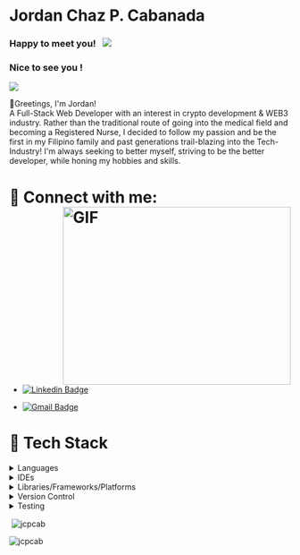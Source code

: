 # Jordan Chaz P. Cabanada

### Happy to meet you! &nbsp; ![](https://visitor-badge.glitch.me/badge?page_id=jcpcab.jcpcab)
### Nice to see you ! 
![](https://visitor-badge.glitch.me/badge?page_id=jcpcab.jcpcab)

👋Greetings, I'm Jordan! </br>
    A Full-Stack Web Developer with an interest in crypto development & WEB3 industry. Rather than the traditional route of going into the medical field and becoming a Registered Nurse, I decided to follow my passion and be the first in my Filipino family and past generations trail-blazing into the Tech-Industry! I'm always seeking to better myself, striving to be the better developer, while honing my hobbies and skills.</br>

# 📮 Connect with me: <img align="right" alt="GIF" src="https://i.imgur.com/WnGdIGh.gif" width="408" height="318" />
 - [![Linkedin Badge](https://img.shields.io/badge/-LinkedIn-0e76a8?style=flat-square&logo=Linkedin&logoColor=white)](https://linkedin.com/in/jcpcabanada)</br>

- [![Gmail Badge](https://img.shields.io/badge/Gmail-D14836?style=for-the-badge&logo=gmail&logoColor=white)](mailto:jcpcabanada@gmail.com)
 

# 🧰 Tech Stack

<details>
  <summary>Languages</summary>
  <img align="center" src="https://img.shields.io/badge/css3-%231572B6.svg?style=for-the-badge&logo=css3&logoColor=white" alt="CSS3"   width=11% />
  <img align="center" src="https://img.shields.io/badge/html5-%23E34F26.svg?style=for-the-badge&logo=html5&logoColor=white" alt="HTML5"   width=12% />
 <img align="center" src="https://img.shields.io/badge/javascript-%23323330.svg?style=for-the-                        badge&logo=javascript&logoColor=%23F7DF1E" alt="JavaScript"  width=15% />
</details>
   
<details>
  <summary>IDEs</summary>
  <img align="center" src="https://img.shields.io/badge/IntelliJIDEA-000000.svg?style=for-the-badge&logo=intellij-idea&logoColor=white" alt="IntelliJIDEA"   width=20% />
    <img align="center" src="https://img.shields.io/badge/Visual%20Studio%20Code-0078d7.svg?style=for-the-badge&logo=visual-studio-code&logoColor=white" alt="VS Code"  width=25% />
</details>

<details>
  <summary>Libraries/Frameworks/Platforms</summary>
  <img align="center" src="https://img.shields.io/badge/express.js-%23404d59.svg?style=for-the-badge&logo=express&logoColor=%2361DAFB" alt="Express.js" height=8%  width=15% />
  <img align="center" src="https://img.shields.io/badge/JWT-black?style=for-the-badge&logo=JSON%20web%20tokens" alt="JWT" height=8%  width=10% />
  <img align="center" src="https://img.shields.io/badge/NPM-%23000000.svg?style=for-the-badge&logo=npm&logoColor=white" alt="NPM" height=8%  width=10% />
  <img align="center" src="https://img.shields.io/badge/node.js-6DA55F?style=for-the-badge&logo=node.js&logoColor=white" alt="node.js" height=8%  width=13% />
  <img align="center" src="https://img.shields.io/badge/react-%2320232a.svg?style=for-the-badge&logo=react&logoColor=%2361DAFB" alt="React" height=8%  width=12% />
  <img align="center" src="https://img.shields.io/badge/React_Router-CA4245?style=for-the-badge&logo=react-router&logoColor=white" alt="React Router" height=8%  width=16% />
  <img align="center" src="https://img.shields.io/badge/redux-%23593d88.svg?style=for-the-badge&logo=redux&logoColor=white" alt="Redux" height=8%  width=12% />
  <img align="center" src="https://img.shields.io/badge/styled--components-DB7093?style=for-the-badge&logo=styled-components&logoColor=white" alt="Styled Components" height=8%  width=20% />
</details>
  
<details>
  <summary>Version Control</summary>
    <img align="center" src="https://img.shields.io/badge/git-%23F05033.svg?style=for-the-badge&logo=git&logoColor=white" alt="Git" height=8%  width=10% />
    <img align="center" src="https://img.shields.io/badge/github-%23121011.svg?style=for-the-badge&logo=github&logoColor=white" alt="GitHub" height=8%  width=13% />
</details>

<details>
  <summary>Testing</summary>
    <img align="center" src="https://img.shields.io/badge/-cypress-%23E5E5E5?style=for-the-badge&logo=cypress&logoColor=058a5e" alt="cypress" height=8%  width=15% />
    <img align="center" src="https://img.shields.io/badge/-jest-%23C21325?style=for-the-badge&logo=jest&logoColor=white" alt="Jest" height=8%  width=11% />
</details>





<p>&nbsp;<img align="center" src="https://github-readme-stats.vercel.app/api?username=jcpcab&show_icons=true&theme=dark&locale=en" alt="jcpcab" /></p>

<p><img align="center" src="https://github-readme-streak-stats.herokuapp.com/?user=jcpcab&theme=dark" alt="jcpcab" /></p>
